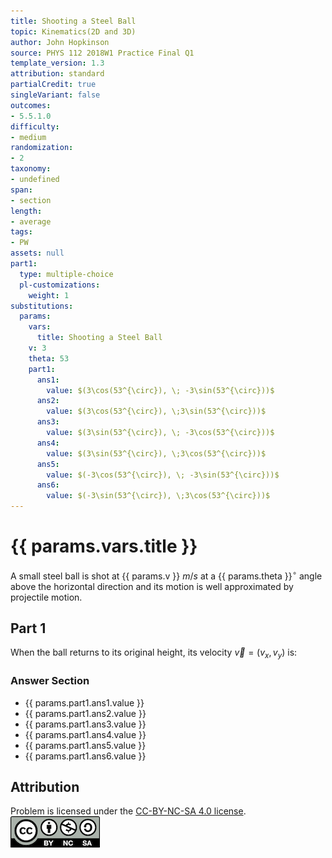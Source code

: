 ```yaml
---
title: Shooting a Steel Ball
topic: Kinematics(2D and 3D)
author: John Hopkinson
source: PHYS 112 2018W1 Practice Final Q1
template_version: 1.3
attribution: standard
partialCredit: true
singleVariant: false
outcomes:
- 5.5.1.0
difficulty:
- medium
randomization:
- 2
taxonomy:
- undefined
span:
- section
length:
- average
tags:
- PW
assets: null
part1:
  type: multiple-choice
  pl-customizations:
    weight: 1
substitutions:
  params:
    vars:
      title: Shooting a Steel Ball
    v: 3
    theta: 53
    part1:
      ans1:
        value: $(3\cos(53^{\circ}), \; -3\sin(53^{\circ}))$
      ans2:
        value: $(3\cos(53^{\circ}), \;3\sin(53^{\circ}))$
      ans3:
        value: $(3\sin(53^{\circ}), \; -3\cos(53^{\circ}))$
      ans4:
        value: $(3\sin(53^{\circ}), \;3\cos(53^{\circ}))$
      ans5:
        value: $(-3\cos(53^{\circ}), \; -3\sin(53^{\circ}))$
      ans6:
        value: $(-3\sin(53^{\circ}), \;3\cos(53^{\circ}))$
---
```

# {{ params.vars.title }}
A small steel ball is shot at {{ params.v }} $m/s$ at a {{ params.theta }}$^{\circ}$ angle above the horizontal direction and its motion is well approximated by projectile motion.

## Part 1

When the ball returns to its original height, its velocity $\overrightarrow{v} = (v_x, v_y)$ is:

### Answer Section

- {{ params.part1.ans1.value }}
- {{ params.part1.ans2.value }}
- {{ params.part1.ans3.value }}
- {{ params.part1.ans4.value }}
- {{ params.part1.ans5.value }}
- {{ params.part1.ans6.value }}

## Attribution

Problem is licensed under the [CC-BY-NC-SA 4.0 license](https://creativecommons.org/licenses/by-nc-sa/4.0/).<br> ![The Creative Commons 4.0 license requiring attribution-BY, non-commercial-NC, and share-alike-SA license.](https://raw.githubusercontent.com/firasm/bits/master/by-nc-sa.png)
